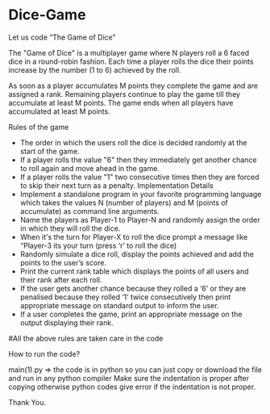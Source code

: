 # Dice-Game



Let us code “The Game of Dice"

The "Game of Dice" is a multiplayer game where N players roll a 6 faced dice in a round-robin
fashion. Each time a player rolls the dice their points increase by the number (1 to 6) achieved
by the roll.

As soon as a player accumulates M points they complete the game and are assigned a rank.
Remaining players continue to play the game till they accumulate at least M points. The game
ends when all players have accumulated at least M points.



Rules of the game
- The order in which the users roll the dice is decided randomly at the start of the game.
- If a player rolls the value "6" then they immediately get another chance to roll again and move
ahead in the game.
- If a player rolls the value "1" two consecutive times then they are forced to skip their next turn
as a penalty.
Implementation Details
- Implement a standalone program in your favorite programming language which takes the
values N (number of players) and M (points of accumulate) as command line arguments.
- Name the players as Player-1 to Player-N and randomly assign the order in which they
will roll the dice.
- When it's the turn for Player-X to roll the dice prompt a message like “Player-3 its your
turn (press ‘r’ to roll the dice)
- Randomly simulate a dice roll, display the points achieved and add the points to the
user’s score.
- Print the current rank table which displays the points of all users and their rank after
each roll.
- If the user gets another chance because they rolled a ‘6’ or they are penalised because
they rolled ‘1’ twice consecutively then print appropriate message on standard output to
inform the user.
- If a user completes the game, print an appropriate message on the output displaying
their rank.



#All the above rules are taken care in the code

How to run the code?

  main(1).py => the code is in python so you can just copy or download the file and run in any python compiler 
  Make sure the indentation is proper after copying otherwise python codes give error if the indentation is not proper.
  
  
  Thank You.

